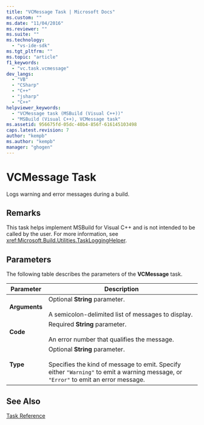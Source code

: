 ```yaml
---
title: "VCMessage Task | Microsoft Docs"
ms.custom: ""
ms.date: "11/04/2016"
ms.reviewer: ""
ms.suite: ""
ms.technology: 
  - "vs-ide-sdk"
ms.tgt_pltfrm: ""
ms.topic: "article"
f1_keywords: 
  - "vc.task.vcmessage"
dev_langs: 
  - "VB"
  - "CSharp"
  - "C++"
  - "jsharp"
  - "C++"
helpviewer_keywords: 
  - "VCMessage task (MSBuild (Visual C++))"
  - "MSBuild (Visual C++), VCMessage task"
ms.assetid: 956675fd-05dc-40b4-856f-616145103498
caps.latest.revision: 7
author: "kempb"
ms.author: "kempb"
manager: "ghogen"
---
```

# VCMessage Task
Logs warning and error messages during a build.  
  
## Remarks  
 This task helps implement MSBuild for Visual C++ and is not intended to be called by the user. For more information, see <xref:Microsoft.Build.Utilities.TaskLoggingHelper>.  
  
## Parameters  
 The following table describes the parameters of the **VCMessage** task.  
  
|Parameter|Description|  
|---------------|-----------------|  
|**Arguments**|Optional **String** parameter.<br /><br /> A semicolon-delimited list of messages to display.|  
|**Code**|Required **String** parameter.<br /><br /> An error number that qualifies the message.|  
|**Type**|Optional **String** parameter.<br /><br /> Specifies the kind of message to emit. Specify either `"Warning"` to emit a warning message, or `"Error"` to emit an error message.|  
  
## See Also  
 [Task Reference](../msbuild/msbuild-task-reference.md)